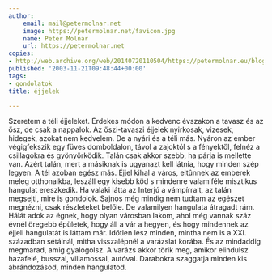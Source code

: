 ```yaml
---
author:
    email: mail@petermolnar.net
    image: https://petermolnar.net/favicon.jpg
    name: Peter Molnar
    url: https://petermolnar.net
copies:
- http://web.archive.org/web/20140720110504/https://petermolnar.eu/blog/ejjelek/
published: '2003-11-21T09:48:44+00:00'
tags:
- gondolatok
title: éjjelek

---
```


Szeretem a téli éjjeleket. Érdekes módon a kedvenc évszakon a tavasz és
az ősz, de csak a nappalok. Az őszi-tavaszi éjjelek nyirkosak, vizesek,
hidegek, azokat nem kedvelem. De a nyári és a téli más. Nyáron az ember
végigfekszik egy füves domboldalon, távol a zajoktól s a fényektől,
felnéz a csillagokra és gyönyörködik. Talán csak akkor szebb, ha párja
is mellette van. Azért talán, mert a másiknak is ugyanazt kell látnia,
hogy minden szép legyen. A tél azoban egész más. Éjjel kihal a város,
eltûnnek az emberek meleg otthonaikba, leszáll egy kisebb köd s mindenre
valamiféle misztikus hangulat ereszkedik. Ha valaki látta az Interjú a
vámpírralt, az talán megsejti, mire is gondolok. Sajnos még mindig nem
tudtam az egészet megnézni, csak részleteket belőle. De valamilyen
hangulata átragadt rám. Hálát adok az égnek, hogy olyan városban lakom,
ahol még vannak száz évnél öregebb épületek, hogy áll a vár a hegyen, és
hogy mindennek az éjjeli hangulatát is láttam már. Időtlen lesz minden,
mintha nem is a XXI. században sétálnál, mitha visszalépnél a varázslat
korába. És az mindaddig megmarad, amig gyalogolsz. A varázs akkor törik
meg, amikor elindulsz hazafelé, busszal, villamossal, autóval. Darabokra
szaggatja minden kis ábrándozásod, minden hangulatod.